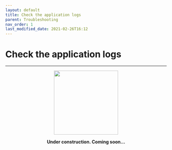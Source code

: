 ```yaml
---
layout: default
title: Check the application logs
parent: Troubleshooting
nav_order: 1
last_modified_date: 2021-02-26T16:12
---
```


# Check the application logs

---

<div style="display: flex; flex-direction: column; align-items: center;">
    <img src="{{site.baseurl}}/assets/images/under-construction.png" style="width: 200px;">
    <p style="font-weight: bold;">Under construction. Coming soon...</p>
</div>